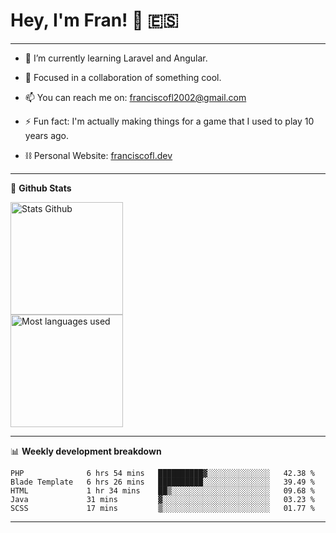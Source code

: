 # Hey, I'm Fran! 👋 :es:

-------

- 🌱 I’m currently learning Laravel and Angular.

- 👯 Focused in a collaboration of something cool.

- 📫 You can reach me on: franciscofl2002@gmail.com

- ⚡ Fun fact: I'm actually making things for a game that I used to play 10 years ago.

- ⛓  Personal Website: [franciscofl.dev](https://www.franciscofl.dev/)

-------

📝 **Github Stats**


<div align="left">
  <img height="180em" src="https://github-readme-stats.vercel.app/api?username=franciscofl12&count_private=true&show_icons=true&theme=dracula&bg_color=-45deg,282A36,3D3344" alt="Stats Github"/>
  <br>
  <img height="180em" src="https://github-readme-stats.vercel.app/api/top-langs/?username=franciscofl12&count_private&theme=dracula&bg_color=-45deg,282A36,3D3344&layout=compact&langs_count=6" alt="Most languages used"/>
</div>

-------

📊 **Weekly development breakdown**


<!--START_SECTION:waka-->
```text
PHP              6 hrs 54 mins   ██████████▓░░░░░░░░░░░░░░   42.38 % 
Blade Template   6 hrs 26 mins   ██████████░░░░░░░░░░░░░░░   39.49 % 
HTML             1 hr 34 mins    ██▒░░░░░░░░░░░░░░░░░░░░░░   09.68 % 
Java             31 mins         ▓░░░░░░░░░░░░░░░░░░░░░░░░   03.23 % 
SCSS             17 mins         ▒░░░░░░░░░░░░░░░░░░░░░░░░   01.77 % 
```
<!--END_SECTION:waka-->

-------

